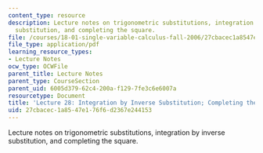 ```yaml
---
content_type: resource
description: Lecture notes on trigonometric substitutions, integration by inverse
  substitution, and completing the square.
file: /courses/18-01-single-variable-calculus-fall-2006/27cbacec1a8547e176f6d2367e244153_lec28.pdf
file_type: application/pdf
learning_resource_types:
- Lecture Notes
ocw_type: OCWFile
parent_title: Lecture Notes
parent_type: CourseSection
parent_uid: 6005d379-62c4-200a-f129-7fe3c6e6007a
resourcetype: Document
title: 'Lecture 28: Integration by Inverse Substitution; Completing the Square'
uid: 27cbacec-1a85-47e1-76f6-d2367e244153
---
```

Lecture notes on trigonometric substitutions, integration by inverse substitution, and completing the square.

